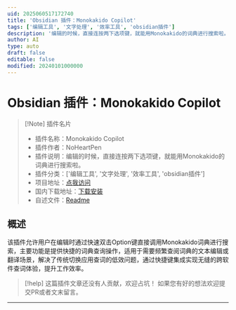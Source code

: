 ```yaml
---
uid: 2025060517172740
title: 'Obsidian 插件：Monokakido Copilot'
tags: ['编辑工具', '文字处理', '效率工具', 'obsidian插件']
description: '编辑的时候，直接连按两下选项键，就能用Monokakido的词典进行搜索啦。'
author: AI
type: auto
draft: false
editable: false
modified: 20240101000000
---
```


# Obsidian 插件：Monokakido Copilot

> [!Note] 插件名片
> - 插件名称：Monokakido Copilot
> - 插件作者：NoHeartPen
> - 插件说明：编辑的时候，直接连按两下选项键，就能用Monokakido的词典进行搜索啦。
> - 插件分类：['编辑工具', '文字处理', '效率工具', 'obsidian插件']
> - 项目地址：[点我访问](https://github.com/NoHeartPen/obsidian-monokakido-copilot-plugin)
> - 国内下载地址：[下载安装](https://pkmer.cn/products/plugin/pluginMarket/?monokakido-copilot)
> - 自述文件：[Readme](https://ghproxy.net/https://raw.githubusercontent.com/NoHeartPen/obsidian-monokakido-copilot-plugin/master/README.md)



## 概述

该插件允许用户在编辑时通过快速双击Option键直接调用Monokakido词典进行搜索，主要功能是提供快捷的词典查询操作，适用于需要频繁查阅词典的文本编辑或翻译场景，解决了传统切换应用查词的低效问题，通过快捷键集成实现无缝的跨软件查词体验，提升工作效率。


> [!help] 
> 这篇插件文章还没有人贡献，欢迎占坑！
> 如果您有好的想法欢迎提交PR或者文末留言。
> 

---



